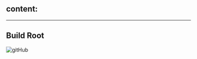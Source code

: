 ## content:
---
## Build Root
![gitHub](https://github.com/ismailTareq/Embedded_linux_diploma/blob/main/00.Embinux/BuildRoot/b1.png)
